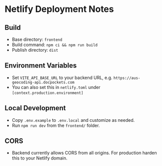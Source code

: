 # Netlify Deployment Notes

## Build
- Base directory: `frontend`
- Build command: `npm ci && npm run build`
- Publish directory: `dist`

## Environment Variables
- Set `VITE_API_BASE_URL` to your backend URL, e.g. `https://aus-geocoding-api.docpockets.com`
- You can also set this in `netlify.toml` under `[context.production.environment]`

## Local Development
- Copy `.env.example` to `.env.local` and customize as needed.
- Run `npm run dev` from the `frontend/` folder.

## CORS
- Backend currently allows CORS from all origins. For production harden this to your Netlify domain.
